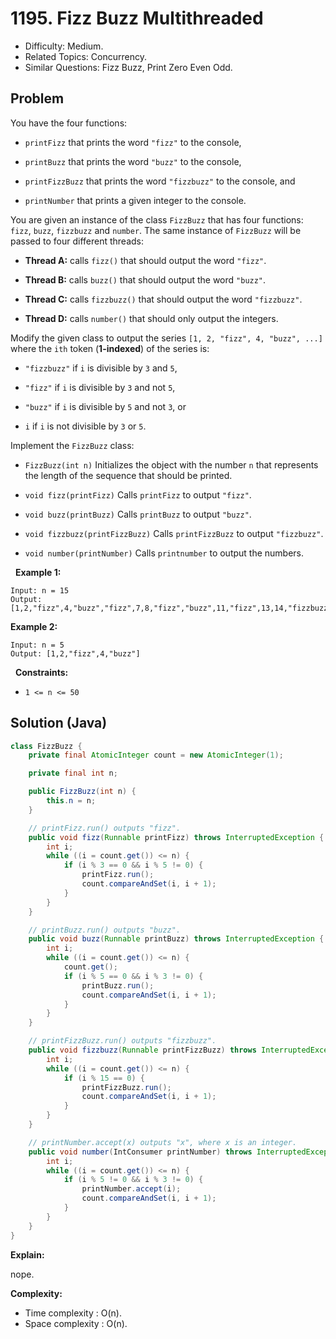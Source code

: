 # 1195. Fizz Buzz Multithreaded

- Difficulty: Medium.
- Related Topics: Concurrency.
- Similar Questions: Fizz Buzz, Print Zero Even Odd.

## Problem

You have the four functions:


	
- ```printFizz``` that prints the word ```"fizz"``` to the console,
	
- ```printBuzz``` that prints the word ```"buzz"``` to the console,
	
- ```printFizzBuzz``` that prints the word ```"fizzbuzz"``` to the console, and
	
- ```printNumber``` that prints a given integer to the console.


You are given an instance of the class ```FizzBuzz``` that has four functions: ```fizz```, ```buzz```, ```fizzbuzz``` and ```number```. The same instance of ```FizzBuzz``` will be passed to four different threads:


	
- **Thread A:** calls ```fizz()``` that should output the word ```"fizz"```.
	
- **Thread B:** calls ```buzz()``` that should output the word ```"buzz"```.
	
- **Thread C:** calls ```fizzbuzz()``` that should output the word ```"fizzbuzz"```.
	
- **Thread D:** calls ```number()``` that should only output the integers.


Modify the given class to output the series ```[1, 2, "fizz", 4, "buzz", ...]``` where the ```ith``` token (**1-indexed**) of the series is:


	
- ```"fizzbuzz"``` if ```i``` is divisible by ```3``` and ```5```,
	
- ```"fizz"``` if ```i``` is divisible by ```3``` and not ```5```,
	
- ```"buzz"``` if ```i``` is divisible by ```5``` and not ```3```, or
	
- ```i``` if ```i``` is not divisible by ```3``` or ```5```.


Implement the ```FizzBuzz``` class:


	
- ```FizzBuzz(int n)``` Initializes the object with the number ```n``` that represents the length of the sequence that should be printed.
	
- ```void fizz(printFizz)``` Calls ```printFizz``` to output ```"fizz"```.
	
- ```void buzz(printBuzz)``` Calls ```printBuzz``` to output ```"buzz"```.
	
- ```void fizzbuzz(printFizzBuzz)``` Calls ```printFizzBuzz``` to output ```"fizzbuzz"```.
	
- ```void number(printNumber)``` Calls ```printnumber``` to output the numbers.


 
**Example 1:**
```
Input: n = 15
Output: [1,2,"fizz",4,"buzz","fizz",7,8,"fizz","buzz",11,"fizz",13,14,"fizzbuzz"]
```

**Example 2:**
```
Input: n = 5
Output: [1,2,"fizz",4,"buzz"]
```
 
**Constraints:**


	
- ```1 <= n <= 50```



## Solution (Java)

```java
class FizzBuzz {
    private final AtomicInteger count = new AtomicInteger(1);

    private final int n;

    public FizzBuzz(int n) {
        this.n = n;
    }

    // printFizz.run() outputs "fizz".
    public void fizz(Runnable printFizz) throws InterruptedException {
        int i;
        while ((i = count.get()) <= n) {
            if (i % 3 == 0 && i % 5 != 0) {
                printFizz.run();
                count.compareAndSet(i, i + 1);
            }
        }
    }

    // printBuzz.run() outputs "buzz".
    public void buzz(Runnable printBuzz) throws InterruptedException {
        int i;
        while ((i = count.get()) <= n) {
            count.get();
            if (i % 5 == 0 && i % 3 != 0) {
                printBuzz.run();
                count.compareAndSet(i, i + 1);
            }
        }
    }

    // printFizzBuzz.run() outputs "fizzbuzz".
    public void fizzbuzz(Runnable printFizzBuzz) throws InterruptedException {
        int i;
        while ((i = count.get()) <= n) {
            if (i % 15 == 0) {
                printFizzBuzz.run();
                count.compareAndSet(i, i + 1);
            }
        }
    }

    // printNumber.accept(x) outputs "x", where x is an integer.
    public void number(IntConsumer printNumber) throws InterruptedException {
        int i;
        while ((i = count.get()) <= n) {
            if (i % 5 != 0 && i % 3 != 0) {
                printNumber.accept(i);
                count.compareAndSet(i, i + 1);
            }
        }
    }
}
```

**Explain:**

nope.

**Complexity:**

* Time complexity : O(n).
* Space complexity : O(n).

